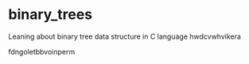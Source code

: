 # binary_trees
Leaning about binary tree data structure in C language
hwdcvwhvikera

fdngoletbbvoinperm
